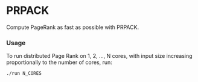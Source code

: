 PRPACK
======

Compute PageRank as fast as possible with PRPACK.

### Usage

To run distributed Page Rank on 1, 2, ..., N cores, with input size increasing proportionally to the number of cores, run:

```
./run N_CORES
```
